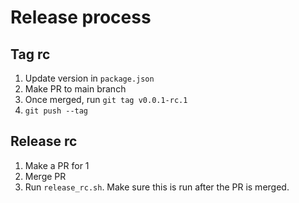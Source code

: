 # Release process

## Tag rc

1. Update version in `package.json`
2. Make PR to main branch
3. Once merged, run `git tag v0.0.1-rc.1`
4. `git push --tag`

## Release rc

1. Make a PR for 1
2. Merge PR
3. Run `release_rc.sh`. Make sure this is run after the PR is merged.
